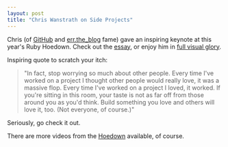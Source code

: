 ```yaml
---
layout: post
title: "Chris Wanstrath on Side Projects"
---
```

Chris (of [GitHub](https://github.com/) and [err.the_blog](http://errtheblog.com/) fame) gave an inspiring keynote at this year's Ruby Hoedown. Check out the [essay](http://gist.github.com/6443), or enjoy him in [full visual glory](http://rubyhoedown2008.confreaks.com/08-chris-wanstrath-keynote.html).

Inspiring quote to scratch your itch:

> "In fact, stop worrying so much about other people.  Every time I've
worked on a project I thought other people would really love, it was a
massive flop.  Every time I've worked on a project I loved, it worked.
 If you're sitting in this room, your taste is not as far off from
those around you as you'd think.  Build something you love and others
will love it, too.  (Not everyone, of course.)"

Seriously, go check it out.

There are more videos from the [Hoedown](http://rubyhoedown2008.confreaks.com/) available, of course.